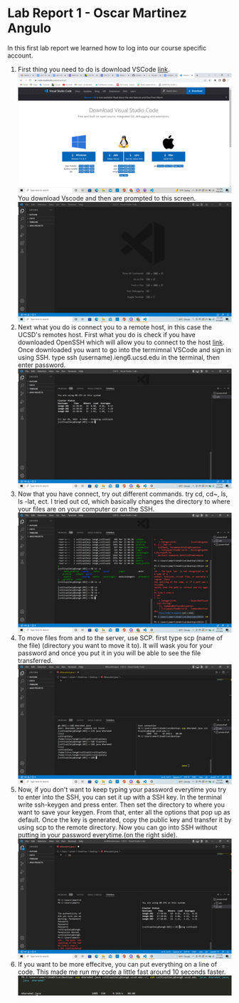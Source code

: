 # Lab Report 1 - Oscar Martinez Angulo 
In this first lab report we learned how to log into our course specific account.
1. First thing you need to do is download VSCode [link](https://code.visualstudio.com/). ![image](/images/image3.png)
You download Vscode and then are prompted to this screen.![image](/images/image4.png)
2. Next what you do is connect you to a remote host, in this case the UCSD's remotes host.
First what you do is check if you have downloaded OpenSSH which will allow you to connect to the host [link](https://docs.microsoft.com/en-us/windows-server/administration/openssh/openssh_install_firstuse). 
Once downloaded you want to go into the termimnal VSCode and sign in using SSH. type ssh (username).ieng6.ucsd.edu in the terminal, then enter password. ![image](/images/image2.png)
3. Now that you have connect, try out different commands. try cd, cd~, ls, ls -lat, ect. I tried out cd, which basically changes the directory to where your files are on your computer or on the SSH. ![image](/images/image5.png)
4. To move files from and to the server, use SCP. first type scp (name of the file) (directory you want to move it to). It will wask you for your password and once you put it in you will be able to see the file transferred. ![image](/images/image1.png)
5. Now, if you don't want to keep typing your password everytime you try to enter into the SSH, you can set it up with a SSH key. In the terminal write ssh-keygen and press enter. Then set the directory to where you want to save your keygen. From that, enter all the options that pop up as default. Once the key is generated, copy the public key and transfer it by using scp to the remote directory. Now you can go into SSH without putting in your password everytime.(on the right side). ![image](/images/image6.png)
6. If you want to be more effecitve, you can put everything on a line of code. This made me run my code a little fast around 10 seconds faster.
![image](/images/images/Screenshot252.png)